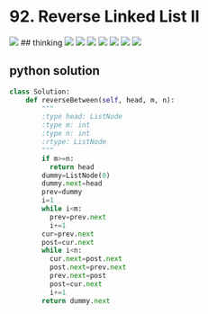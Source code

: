 # 92. Reverse Linked List II

<img src="https://github.com/vampire1996/LeetCode/blob/master/Problems/1-100/92.%20Reverse%20Linked%20List%20II/problem.png"/>
## thinking
<img src="https://github.com/vampire1996/LeetCode/blob/master/Problems/1-100/92.%20Reverse%20Linked%20List%20II/1.jpg"/>
<img src="https://github.com/vampire1996/LeetCode/blob/master/Problems/1-100/92.%20Reverse%20Linked%20List%20II/2.jpg"/>
<img src="https://github.com/vampire1996/LeetCode/blob/master/Problems/1-100/92.%20Reverse%20Linked%20List%20II/3.jpg"/>
<img src="https://github.com/vampire1996/LeetCode/blob/master/Problems/1-100/92.%20Reverse%20Linked%20List%20II/4.jpg"/>
<img src="https://github.com/vampire1996/LeetCode/blob/master/Problems/1-100/92.%20Reverse%20Linked%20List%20II/5.jpg"/>
<img src="https://github.com/vampire1996/LeetCode/blob/master/Problems/1-100/92.%20Reverse%20Linked%20List%20II/6.jpg"/>
<img src="https://github.com/vampire1996/LeetCode/blob/master/Problems/1-100/92.%20Reverse%20Linked%20List%20II/7.jpg"/>

## python solution
```python
class Solution:
    def reverseBetween(self, head, m, n):
        """
        :type head: ListNode
        :type m: int
        :type n: int
        :rtype: ListNode
        """
        if m>=n:
          return head
        dummy=ListNode(0)
        dummy.next=head
        prev=dummy
        i=1
        while i<m:
          prev=prev.next
          i+=1
        cur=prev.next
        post=cur.next
        while i<n:
          cur.next=post.next
          post.next=prev.next
          prev.next=post
          post=cur.next
          i+=1   
        return dummy.next
```
